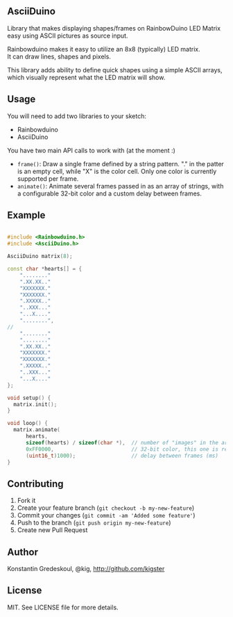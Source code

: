 ## AsciiDuino

Library that makes displaying shapes/frames on RainbowDuino LED Matrix 
easy using ASCII pictures as source input.

Rainbowduino makes it easy to utilize an 8x8 (typically) LED matrix.  
It can draw lines, shapes and pixels.

This library adds ability to define quick shapes using a simple ASCII arrays, which visually represent
what the LED matrix will show.

## Usage

You will need to add two libraries to your sketch: 

 * Rainbowduino
 * AsciiDuino
 
You have two main API calls to work with (at the moment :)

 * ```frame()```: Draw a single frame defined by a string pattern.  "." in the patter is an empty
   cell, while "X" is the color cell. Only one color is currently supported per frame.   
 * ```animate()```: Animate several frames passed in as an array of strings, with a configurable 32-bit color 
   and a custom delay between frames.  

## Example

```c++

#include <Rainbowduino.h>
#include <AsciiDuino.h>

AsciiDuino matrix(8);

const char *hearts[] = {
    "........"
    ".XX.XX.."
    "XXXXXXX."
    "XXXXXXX."
    ".XXXXX.."
    "..XXX..."
    "...X...."
    "........",
//    
    "........"
    "........"
    ".XX.XX.."
    "XXXXXXX."
    "XXXXXXX."
    ".XXXXX.."
    "..XXX..."
    "...X...."
};

void setup() {
  matrix.init();  
}

void loop() {
  matrix.animate(
      hearts,
      sizeof(hearts) / sizeof(char *),  // number of "images" in the array
      0xFF0000,                         // 32-bit color, this one is red                          
      (uint16_t)1000);                  // delay between frames (ms)
}
```

## Contributing

1. Fork it
2. Create your feature branch (`git checkout -b my-new-feature`)
3. Commit your changes (`git commit -am 'Added some feature'`)
4. Push to the branch (`git push origin my-new-feature`)
5. Create new Pull Request

## Author

Konstantin Gredeskoul, @kig, http://github.com/kigster

## License

MIT.  See LICENSE file for more details.
